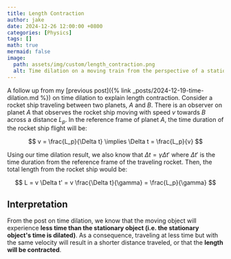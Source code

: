 ```yaml
---
title: Length Contraction
author: jake
date: 2024-12-26 12:00:00 +0800
categories: [Physics]
tags: []
math: true
mermaid: false
image:
  path: assets/img/custom/length_contraction.png
  alt: Time dilation on a moving train from the perspective of a stationary observer
---
```


A follow up from my [previous post]({% link _posts/2024-12-19-time-dilation.md %}) on time dilation to explain length contraction. Consider a rocket ship traveling between two planets, $A$ and $B$. There is an observer on planet $A$ that observes the rocket ship moving with speed $v$ towards $B$ across a distance $L_p$. In the reference frame of planet $A$, the time duration of the rocket ship flight will be:

$$
v = \frac{L_p}{\Delta t} \implies \Delta t = \frac{L_p}{v}
$$

Using our time dilation result, we also know that $\Delta t = \gamma \Delta t'$ where $\Delta t'$ is the time duration from the reference frame of the traveling rocket. Then, the total length from the rocket ship would be:

$$
L = v \Delta t' = v \frac{\Delta t}{\gamma} = \frac{L_p}{\gamma}
$$

## Interpretation
From the post on time dilation, we know that the moving object will experience **less time than the stationary object (i.e. the stationary object's time is dilated)**. As a consequence, traveling at less time but with the same velocity will result in a shorter distance traveled, or that the **length will be contracted**. 